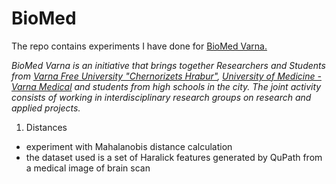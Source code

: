 # BioMed

The repo contains experiments I have done for [BioMed Varna.](http://biomedvarna.com/rnd-team.html) 

*BioMed Varna is an initiative that brings together Researchers and Students from [Varna Free University "Chernorizets Hrabur"](https://www.vfu.bg/en/?language=en&controller=pages&action=read), [University of Medicine - Varna Medical](http://www.mu-varna.bg/EN) and students from high schools in the city. The joint activity consists of working in interdisciplinary research groups on research and applied projects.*

1. Distances
- experiment with Mahalanobis distance calculation
- the dataset used is a set of Haralick features generated by QuPath from a medical image of brain scan
